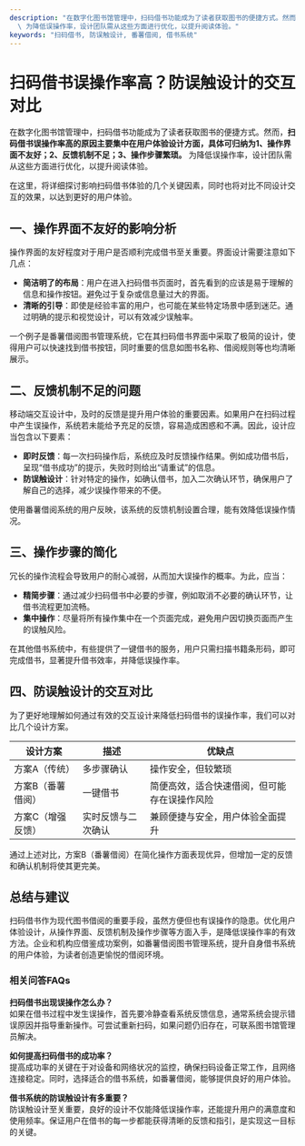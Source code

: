 ```yaml
---
description: "在数字化图书馆管理中，扫码借书功能成为了读者获取图书的便捷方式。然而，**扫码借书误操作率高的原因主要集中在用户体验设计方面，具体可归纳为1、操作界面不友好；2、反馈机制不足；3、操作步骤繁琐。**\
  \ 为降低误操作率，设计团队需从这些方面进行优化，以提升阅读体验。"
keywords: "扫码借书, 防误触设计, 番薯借阅, 借书系统"
---
```

# 扫码借书误操作率高？防误触设计的交互对比

在数字化图书馆管理中，扫码借书功能成为了读者获取图书的便捷方式。然而，**扫码借书误操作率高的原因主要集中在用户体验设计方面，具体可归纳为1、操作界面不友好；2、反馈机制不足；3、操作步骤繁琐。** 为降低误操作率，设计团队需从这些方面进行优化，以提升阅读体验。

在这里，将详细探讨影响扫码借书体验的几个关键因素，同时也将对比不同设计交互的效果，以达到更好的用户体验。

## **一、操作界面不友好的影响分析**

操作界面的友好程度对于用户是否顺利完成借书至关重要。界面设计需要注意如下几点：

- **简洁明了的布局**：用户在进入扫码借书页面时，首先看到的应该是易于理解的信息和操作按钮。避免过于复杂或信息量过大的界面。
- **清晰的引导**：即使是经验丰富的用户，也可能在某些特定场景中感到迷茫。通过明确的提示和视觉设计，可以有效减少误触率。

一个例子是番薯借阅图书管理系统，它在其扫码借书界面中采取了极简的设计，使得用户可以快速找到借书按钮，同时重要的信息如图书名称、借阅规则等也均清晰展示。

## **二、反馈机制不足的问题**

移动端交互设计中，及时的反馈是提升用户体验的重要因素。如果用户在扫码过程中产生误操作，系统若未能给予充足的反馈，容易造成困惑和不满。因此，设计应当包含以下要素：

- **即时反馈**：每一次扫码操作后，系统应及时反馈操作结果。例如成功借书后，呈现“借书成功”的提示，失败时则给出“请重试”的信息。
- **防误触设计**：针对特定的操作，如确认借书，加入二次确认环节，确保用户了解自己的选择，减少误操作带来的不便。

使用番薯借阅系统的用户反映，该系统的反馈机制设置合理，能有效降低误操作情况。

## **三、操作步骤的简化**

冗长的操作流程会导致用户的耐心减弱，从而加大误操作的概率。为此，应当：

- **精简步骤**：通过减少扫码借书中必要的步骤，例如取消不必要的确认环节，让借书流程更加流畅。
- **集中操作**：尽量将所有操作集中在一个页面完成，避免用户因切换页面而产生的误触风险。

在其他借书系统中，有些提供了一键借书的服务，用户只需扫描书籍条形码，即可完成借书，显著提升借书效率，并降低误操作率。

## **四、防误触设计的交互对比**

为了更好地理解如何通过有效的交互设计来降低扫码借书的误操作率，我们可以对比几个设计方案。

| 设计方案          | 描述                              | 优缺点                                     |
|-------------------|-----------------------------------|-------------------------------------------|
| 方案A（传统）    | 多步骤确认                       | 操作安全，但较繁琐                         |
| 方案B（番薯借阅）| 一键借书                          | 简便高效，适合快速借阅，但可能存在误操作风险 |
| 方案C（增强反馈）| 实时反馈与二次确认               | 兼顾便捷与安全，用户体验全面提升           |

通过上述对比，方案B（番薯借阅）在简化操作方面表现优异，但增加一定的反馈和确认机制将使其更完美。

## **总结与建议**

扫码借书作为现代图书借阅的重要手段，虽然方便但也有误操作的隐患。优化用户体验设计，从操作界面、反馈机制及操作步骤等方面入手，是降低误操作率的有效方法。企业和机构应借鉴成功案例，如番薯借阅图书管理系统，提升自身借书系统的用户体验，为读者创造更愉悦的借阅环境。

### 相关问答FAQs

**扫码借书出现误操作怎么办？**  
如果在借书过程中发生误操作，首先要冷静查看系统反馈信息，通常系统会提示错误原因并指导重新操作。可尝试重新扫码，如果问题仍旧存在，可联系图书馆管理员解决。

**如何提高扫码借书的成功率？**  
提高成功率的关键在于对设备和网络状况的监控，确保扫码设备正常工作，且网络连接稳定。同时，选择适合的借书系统，如番薯借阅，能够提供良好的用户体验。

**借书系统的防误触设计有多重要？**  
防误触设计至关重要，良好的设计不仅能降低误操作率，还能提升用户的满意度和使用频率。保证用户在借书的每一步都能获得清晰的反馈和指引，是实现这一目标的关键。
